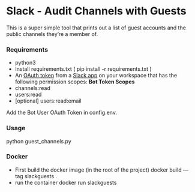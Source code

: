 # Slack - Audit Channels with Guests
This is a super simple tool that prints out a list of guest accounts and the public channels they’re a member of.

### Requirements
* python3
* Install requirements.txt ( pip install -r requirements.txt )
* An  [OAuth token](https://api.slack.com/docs/oauth)  from a  [Slack app](https://api.slack.com/slack-apps)  on your workspace that has the following permission scopes:
**Bot Token Scopes**
* channels:read
* users:read
* [optional] users:read:email

Add the Bot User OAuth Token in config.env.

### Usage
python guest_channels.py

### Docker
* First build the docker image (in the root of the project)
docker build —tag slackguests .
* run the container
docker run slackguests

